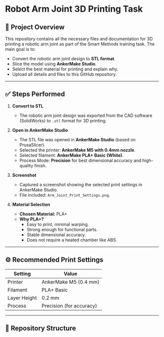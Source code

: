 # Robot Arm Joint 3D Printing Task

## 📝 Project Overview
This repository contains all the necessary files and documentation for 3D printing a robotic arm joint as part of the Smart Methods training task. The main goal is to:
- Convert the robotic arm joint design to **STL format**.
- Slice the model using **AnkerMake Studio**.
- Select the best material for printing and explain why.
- Upload all details and files to this GitHub repository.

---

## ✅ Steps Performed
1. **Convert to STL**
   - The robotic arm joint design was exported from the CAD software (SolidWorks) to `.stl` format for 3D printing.

2. **Open in AnkerMake Studio**
   - The STL file was opened in **AnkerMake Studio** (based on PrusaSlicer).
   - Selected the printer: **AnkerMake M5 with 0.4mm nozzle**.
   - Selected filament: **AnkerMake PLA+ Basic (White)**.
   - Process Mode: **Precision** for best dimensional accuracy and high-quality finish.

3. **Screenshot**
   - Captured a screenshot showing the selected print settings in AnkerMake Studio.
   - File included: `Arm_Joint_Print_Settings.png`.

4. **Material Selection**
   - **Chosen Material:** PLA+
   - **Why PLA+?**
     - Easy to print, minimal warping.
     - Strong enough for functional parts.
     - Stable dimensional accuracy.
     - Does not require a heated chamber like ABS.

---

## ⚙️ Recommended Print Settings
| Setting      | Value                      |
|-------------|-----------------------------|
| Printer     | AnkerMake M5 (0.4 mm)     |
| Filament    | PLA+ Basic                |
| Layer Height| 0.2 mm                    |
| Process     | Precision (for accuracy)  |

---

## 📂 Repository Structure
